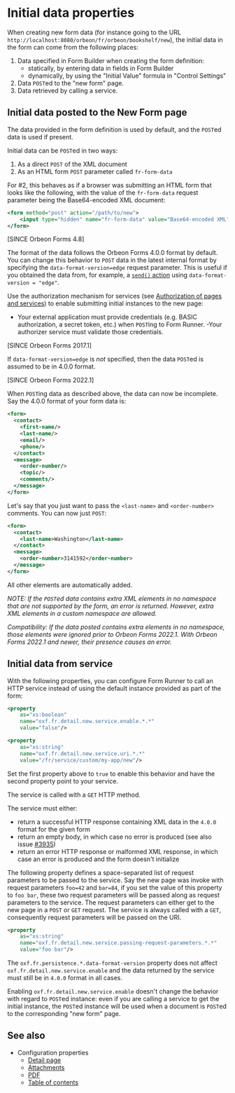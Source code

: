 # Initial data properties

When creating new form data (for instance going to the URL `http://localhost:8080/orbeon/fr/orbeon/bookshelf/new`), the initial data in the form can come from the following places:

1. Data specified in Form Builder when creating the form definition:
    - statically, by entering data in fields in Form Builder
    - dynamically, by using the "Initial Value" formula in "Control Settings"
2. Data `POST`ed to the "new form" page.
3. Data retrieved by calling a service.

## Initial data posted to the New Form page

The data provided in the form definition is used by default, and the `POST`ed data is used if present.

Initial data can be `POST`ed in two ways:

1. As a direct `POST` of the XML document
2. As an HTML form `POST` parameter called `fr-form-data`

For #2, this behaves as if a browser was submitting an HTML form that looks like the following, with the value of the `fr-form-data` request parameter being the Base64-encoded XML document:

```xml
<form method="post" action="/path/to/new">
    <input type="hidden" name="fr-form-data" value="Base64-encoded XML"/>
</form>
```

[SINCE Orbeon Forms 4.8]

The format of the data follows the Orbeon Forms 4.0.0 format by default. You can change this behavior to `POST` data in the latest internal format by specifying the `data-format-version=edge` request parameter. This is useful if you obtained the data from, for example, a [`send()` action](/form-runner/advanced/buttons-and-processes/actions-form-runner.md#send) using `data-format-version = "edge"`.

Use the authorization mechanism for services (see [Authorization of pages and services](/xml-platform/controller/authorization-of-pages-and-services.md)) to enable submitting initial instances to the new page:

- Your external application must provide credentials (e.g. BASIC authorization, a secret token, etc.) when `POST`ing to Form Runner.
-Your authorizer service must validate those credentials.

[SINCE Orbeon Forms 2017.1]

If `data-format-version=edge` is *not* specified, then the data `POST`ed is assumed to be in 4.0.0 format.

[SINCE Orbeon Forms 2022.1]

When `POST`ing data as described above, the data can now be incomplete. Say the 4.0.0 format of your form data is:

```xml
<form>
  <contact>
    <first-name/>
    <last-name/>
    <email/>
    <phone/>
  </contact>
  <message>
    <order-number/>
    <topic/>
    <comments/>
  </message>
</form>
```

Let's say that you just want to pass the `<last-name>` and `<order-number>` comments. You can now just `POST`:

```xml
<form>
  <contact>
    <last-name>Washington</last-name>
  </contact>
  <message>
    <order-number>3141592</order-number>
  </message>
</form>
```

All other elements are automatically added.

_NOTE: If the `POST`ed data contains extra XML elements in no namespace that are not supported by the form, an error is returned. However, extra XML elements in a custom namespace are allowed._

_Compatibility: If the data posted contains extra elements in no namespace, those elements were ignored prior to Orbeon Forms 2022.1. With Orbeon Forms 2022.1 and newer, their presence causes an error._

## Initial data from service

With the following properties, you can configure Form Runner to call an HTTP service instead of using the default instance provided as part of the form:

```xml
<property
    as="xs:boolean"
    name="oxf.fr.detail.new.service.enable.*.*"
    value="false"/>

<property
    as="xs:string"
    name="oxf.fr.detail.new.service.uri.*.*"
    value="/fr/service/custom/my-app/new"/>
```

Set the first property above to `true` to enable this behavior and have the second property point to your service.

The service is called with a `GET` HTTP method.

The service must either:

- return a successful HTTP response containing XML data in the `4.0.0` format for the given form
- return an empty body, in which case no error is produced (see also issue [\#3935](https://github.com/orbeon/orbeon-forms/issues/3935))
- return an error HTTP response or malformed XML response, in which case an error is produced and the form doesn't initialize

The following property defines a space-separated list of request parameters to be passed to the service. Say the new page was invoke with request parameters `foo=42` and `bar=84`, if you set the value of this property to `foo bar`, these two request parameters will be passed along as request parameters to the service. The request parameters can either get to the new page in a `POST` or `GET` request. The service is always called with a `GET`, consequently request parameters will be passed on the URI.

```xml
<property
    as="xs:string"
    name="oxf.fr.detail.new.service.passing-request-parameters.*.*"
    value="foo bar"/>
```

The `oxf.fr.persistence.*.data-format-version` property does not affect `oxf.fr.detail.new.service.enable` and the data returned by the service must still be in `4.0.0` format in all cases.

Enabling `oxf.fr.detail.new.service.enable` doesn't change the behavior with regard to `POST`ed instance: even if you are calling a service to get the initial instance, the `POST`ed instance will be used when a document is `POST`ed to the corresponding "new form" page.

## See also 

- Configuration properties
    - [Detail page](form-runner-detail-page.md)
    - [Attachments](form-runner-attachments.md)
    - [PDF](form-runner-pdf.md)
    - [Table of contents](form-runner-toc.md)